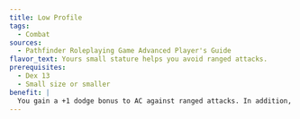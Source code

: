 ```yaml
---
title: Low Profile
tags:
  - Combat
sources:
  - Pathfinder Roleplaying Game Advanced Player's Guide
flavor_text: Yours small stature helps you avoid ranged attacks.
prerequisites:
  - Dex 13
  - Small size or smaller
benefit: |
  You gain a +1 dodge bonus to AC against ranged attacks. In addition, you do not provide soft cover to creatures when ranged attacks pass through your square.
---
```


